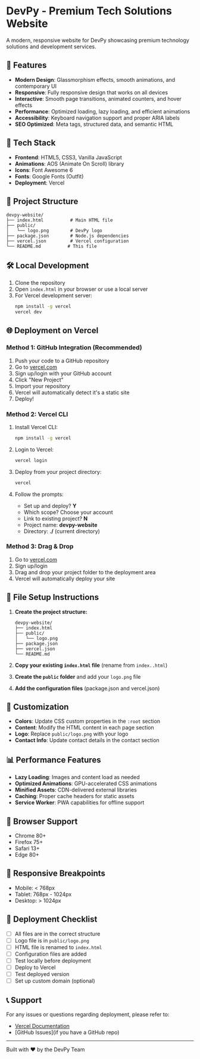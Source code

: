 # DevPy - Premium Tech Solutions Website

A modern, responsive website for DevPy showcasing premium technology solutions and development services.

## 🌟 Features

- **Modern Design**: Glassmorphism effects, smooth animations, and contemporary UI
- **Responsive**: Fully responsive design that works on all devices
- **Interactive**: Smooth page transitions, animated counters, and hover effects
- **Performance**: Optimized loading, lazy loading, and efficient animations
- **Accessibility**: Keyboard navigation support and proper ARIA labels
- **SEO Optimized**: Meta tags, structured data, and semantic HTML

## 🚀 Tech Stack

- **Frontend**: HTML5, CSS3, Vanilla JavaScript
- **Animations**: AOS (Animate On Scroll) library
- **Icons**: Font Awesome 6
- **Fonts**: Google Fonts (Outfit)
- **Deployment**: Vercel

## 📁 Project Structure

```
devpy-website/
├── index.html          # Main HTML file
├── public/
│   └── logo.png        # DevPy logo
├── package.json        # Node.js dependencies
├── vercel.json         # Vercel configuration
└── README.md          # This file
```

## 🛠️ Local Development

1. Clone the repository
2. Open `index.html` in your browser or use a local server
3. For Vercel development server:
   ```bash
   npm install -g vercel
   vercel dev
   ```

## 🌐 Deployment on Vercel

### Method 1: GitHub Integration (Recommended)

1. Push your code to a GitHub repository
2. Go to [vercel.com](https://vercel.com)
3. Sign up/login with your GitHub account
4. Click "New Project"
5. Import your repository
6. Vercel will automatically detect it's a static site
7. Deploy!

### Method 2: Vercel CLI

1. Install Vercel CLI:
   ```bash
   npm install -g vercel
   ```

2. Login to Vercel:
   ```bash
   vercel login
   ```

3. Deploy from your project directory:
   ```bash
   vercel
   ```

4. Follow the prompts:
   - Set up and deploy? **Y**
   - Which scope? Choose your account
   - Link to existing project? **N**
   - Project name: **devpy-website**
   - Directory: **./** (current directory)

### Method 3: Drag & Drop

1. Go to [vercel.com](https://vercel.com)
2. Sign up/login
3. Drag and drop your project folder to the deployment area
4. Vercel will automatically deploy your site

## 📝 File Setup Instructions

1. **Create the project structure:**
   ```
   devpy-website/
   ├── index.html
   ├── public/
   │   └── logo.png
   ├── package.json
   ├── vercel.json
   └── README.md
   ```

2. **Copy your existing `index.html` file** (rename from `index..html`)

3. **Create the `public` folder** and add your `logo.png` file

4. **Add the configuration files** (package.json and vercel.json)

## 🎨 Customization

- **Colors**: Update CSS custom properties in the `:root` section
- **Content**: Modify the HTML content in each page section
- **Logo**: Replace `public/logo.png` with your logo
- **Contact Info**: Update contact details in the contact section

## 📊 Performance Features

- **Lazy Loading**: Images and content load as needed
- **Optimized Animations**: GPU-accelerated CSS animations
- **Minified Assets**: CDN-delivered external libraries
- **Caching**: Proper cache headers for static assets
- **Service Worker**: PWA capabilities for offline support

## 🔧 Browser Support

- Chrome 80+
- Firefox 75+
- Safari 13+
- Edge 80+

## 📱 Responsive Breakpoints

- Mobile: < 768px
- Tablet: 768px - 1024px
- Desktop: > 1024px

## 🚀 Deployment Checklist

- [ ] All files are in the correct structure
- [ ] Logo file is in `public/logo.png`
- [ ] HTML file is renamed to `index.html`
- [ ] Configuration files are added
- [ ] Test locally before deployment
- [ ] Deploy to Vercel
- [ ] Test deployed version
- [ ] Set up custom domain (optional)

## 📞 Support

For any issues or questions regarding deployment, please refer to:
- [Vercel Documentation](https://vercel.com/docs)
- [GitHub Issues](if you have a GitHub repo)

---

Built with ❤️ by the DevPy Team